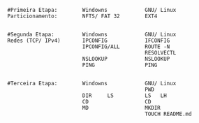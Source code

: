 
	#Primeira Etapa:		Windowns			GNU/ Linux
	Particionamento:		NFTS/ FAT 32		EXT4


	#Segunda Etapa:			Windowns			GNU/ Linux
	Redes (TCP/ IPv4)		IPCONFIG			IFCONFIG
							IPCONFIG/ALL		ROUTE -N
												RESOLVECTL
							NSLOOKUP			NSLOOKUP
							PING				PING


	#Terceira Etapa:		Windowns			GNU/ Linux
												PWD
							DIR 	LS			LS	 LH		
							CD					CD
							MD					MKDIR
												TOUCH README.md
